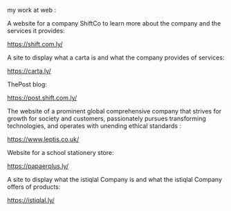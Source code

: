 
my work at web : 

A website for a company ShiftCo to learn more about the company and the services it provides:

https://shift.com.ly/

A site to display what a carta is and what the company provides of services:

https://carta.ly/

ThePost blog:

https://post.shift.com.ly/

The website of a prominent global comprehensive company that strives for growth for society and customers, passionately pursues transforming technologies, and operates with unending ethical standards :

https://www.leptis.co.uk/

Website for a school stationery store:

https://papaerplus.ly/

A site to display what the istiqlal Company is and what the istiqlal Company offers of products:

https://istiqlal.ly/
